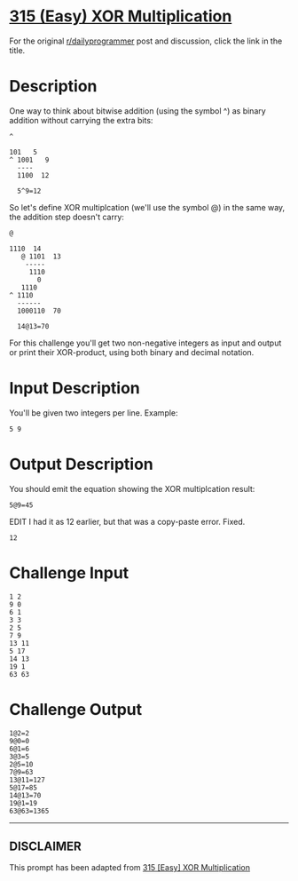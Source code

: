 # [315 (Easy) XOR Multiplication](https://www.reddit.com/r/dailyprogrammer/comments/6ba9id/20170515_challenge_315_easy_xor_multiplication/)

For the original [r/dailyprogrammer](https://www.reddit.com/r/dailyprogrammer/) post and discussion, click the link in the title.

# Description
One way to think about bitwise addition (using the symbol ^) as binary addition without carrying the extra bits:


```
^
```

```
101   5
^ 1001   9
  ----  
  1100  12

  5^9=12
```
So let's define XOR multiplcation (we'll use the symbol @) in the same way, the addition step doesn't carry:


```
@
```

```
1110  14
   @ 1101  13
    -----
     1110
       0
   1110
^ 1110 
  ------
  1000110  70

  14@13=70
```
For this challenge you'll get two non-negative integers as input and output or print their XOR-product, using both binary and decimal notation.

# Input Description
You'll be given two integers per line. Example:


```
5 9
```
# Output Description
You should emit the equation showing the XOR multiplcation result:


```
5@9=45
```
EDIT I had it as 12 earlier, but that was a copy-paste error. Fixed.


```
12
```
# Challenge Input

```
1 2
9 0
6 1
3 3
2 5
7 9
13 11
5 17
14 13
19 1
63 63
```
# Challenge Output

```
1@2=2
9@0=0
6@1=6
3@3=5
2@5=10
7@9=63
13@11=127
5@17=85
14@13=70
19@1=19
63@63=1365
```

----
## **DISCLAIMER**
This prompt has been adapted from [315 [Easy] XOR Multiplication](https://www.reddit.com/r/dailyprogrammer/comments/6ba9id/20170515_challenge_315_easy_xor_multiplication/
)
